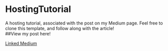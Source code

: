 # HostingTutorial
A hosting tutorial, associated with the post on my Medium page. Feel free to clone this template, and follow along with the article!  
##View my post here!

[Linked Medium](https://medium.com/the-gray-area/creating-a-personal-portfolio-website-an-in-depth-guide-for-beginners-7155a785bfb3)
